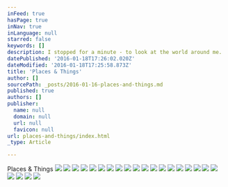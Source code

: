```yaml
---
inFeed: true
hasPage: true
inNav: true
inLanguage: null
starred: false
keywords: []
description: I stopped for a minute - to look at the world around me.
datePublished: '2016-01-18T17:26:02.020Z'
dateModified: '2016-01-18T17:25:58.873Z'
title: 'Places & Things'
author: []
sourcePath: _posts/2016-01-16-places-and-things.md
published: true
authors: []
publisher:
  name: null
  domain: null
  url: null
  favicon: null
url: places-and-things/index.html
_type: Article

---
```

Places & Things
![](https://the-grid-user-content.s3-us-west-2.amazonaws.com/d6f3c43a-55a7-4384-909c-26366a1328d0.png)
![](https://the-grid-user-content.s3-us-west-2.amazonaws.com/cab52720-19d6-4d62-bce9-359249ecb697.png)
![](https://the-grid-user-content.s3-us-west-2.amazonaws.com/eee7d15a-4074-4570-bdb9-5fe34790b8ae.png)
![](https://the-grid-user-content.s3-us-west-2.amazonaws.com/14e699d4-992c-4143-8a42-6220e648f8a1.png)
![](https://the-grid-user-content.s3-us-west-2.amazonaws.com/0a0ee774-ba37-47bd-b6aa-efc1876f4732.png)
![](https://the-grid-user-content.s3-us-west-2.amazonaws.com/30d4a88d-e94a-4919-a3c0-f9257a106c1f.png)
![](https://the-grid-user-content.s3-us-west-2.amazonaws.com/220b1188-6506-46e6-8a04-390b98cfe8b4.png)
![](https://the-grid-user-content.s3-us-west-2.amazonaws.com/54ef60b3-4b90-47a8-8a0e-f1776a3f33f8.png)
![](https://the-grid-user-content.s3-us-west-2.amazonaws.com/64a9dff3-515d-4110-84a3-dbdf7302ab87.png)
![](https://the-grid-user-content.s3-us-west-2.amazonaws.com/042fa3f9-32d0-4eb2-b586-fa06ee1048f7.png)
![](https://the-grid-user-content.s3-us-west-2.amazonaws.com/aa2cb1e4-c2cf-414e-9684-327bbce32248.png)
![](https://the-grid-user-content.s3-us-west-2.amazonaws.com/1885ac2a-9f52-470d-9aae-f8290f32ff46.png)
![](https://the-grid-user-content.s3-us-west-2.amazonaws.com/1d773938-d2b1-4980-a98a-8620aac91a21.png)
![](https://the-grid-user-content.s3-us-west-2.amazonaws.com/475de98f-92af-449b-a027-aca9c2d62634.png)
![](https://the-grid-user-content.s3-us-west-2.amazonaws.com/1ef7a2c2-67ce-4727-a703-a0b17014681b.png)
![](https://the-grid-user-content.s3-us-west-2.amazonaws.com/b6b26f49-4801-43fd-9298-68a152b6e126.png)
![](https://the-grid-user-content.s3-us-west-2.amazonaws.com/dfb42965-9154-4a9e-9150-3439f3373b79.png)
![](https://the-grid-user-content.s3-us-west-2.amazonaws.com/1af89c51-5e5b-4289-af7e-f58007db22b0.png)
![](https://the-grid-user-content.s3-us-west-2.amazonaws.com/14165fa0-7fb9-413f-b3f8-6f703c2099e8.png)
![](https://the-grid-user-content.s3-us-west-2.amazonaws.com/6f06c700-d2b4-4944-98e9-d4e435dbc91c.png)
![](https://the-grid-user-content.s3-us-west-2.amazonaws.com/a4722fa8-5c76-478a-aae9-33051f877867.png)
![](https://the-grid-user-content.s3-us-west-2.amazonaws.com/c348d1c6-2bf3-4591-b952-7ac121bf362a.png)
![](https://the-grid-user-content.s3-us-west-2.amazonaws.com/95243ad9-e905-4916-8a9a-2c50f3837b61.png)
